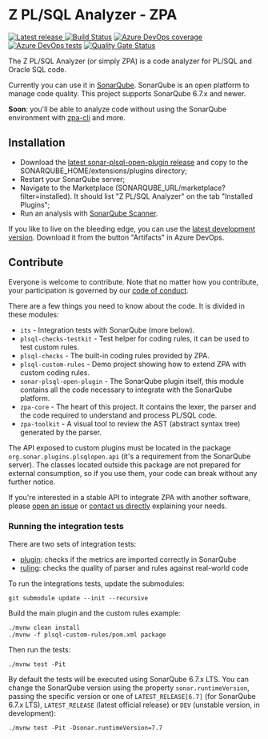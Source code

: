 # Z PL/SQL Analyzer - ZPA

[![Latest release](https://img.shields.io/github/release/felipebz/zpa.svg) ](https://github.com/felipebz/zpa/releases/latest)
[![Build Status](https://dev.azure.com/felipebz/z-plsql-analyzer/_apis/build/status/Build?branchName=master)](https://dev.azure.com/felipebz/z-plsql-analyzer/_build/latest?definitionId=3&branchName=master)
[![Azure DevOps coverage](https://img.shields.io/azure-devops/coverage/felipebz/z-plsql-analyzer/3/master.svg)](https://dev.azure.com/felipebz/z-plsql-analyzer/_build/latest?definitionId=3&branchName=master)
[![Azure DevOps tests](https://img.shields.io/azure-devops/tests/felipebz/z-plsql-analyzer/3/master.svg)](https://dev.azure.com/felipebz/z-plsql-analyzer/_build/latest?definitionId=3&branchName=master)
[![Quality Gate Status](https://sonarqube.felipezorzo.com.br/api/project_badges/measure?project=org.sonar.plsqlopen%3Aplsql&metric=alert_status)](https://sonarqube.felipezorzo.com.br/dashboard?id=org.sonar.plsqlopen%3Aplsql)

The Z PL/SQL Analyzer (or simply ZPA) is a code analyzer for PL/SQL and Oracle SQL code.

Currently you can use it in [SonarQube](https://www.sonarqube.org). SonarQube is an open platform to manage code quality. This project supports SonarQube 6.7.x and newer.

**Soon**: you'll be able to analyze code without using the SonarQube environment with [zpa-cli](https://github.com/felipebz/zpa-cli) and more.

## Installation

- Download the [latest sonar-plsql-open-plugin release](https://github.com/felipebz/zpa/releases/latest) and copy to the SONARQUBE_HOME/extensions/plugins directory;
- Restart your SonarQube server;
- Navigate to the Marketplace (SONARQUBE_URL/marketplace?filter=installed). It should list "Z PL/SQL Analyzer" on the tab "Installed Plugins";
- Run an analysis with [SonarQube Scanner](https://docs.sonarqube.org/display/SCAN/Analyzing+with+SonarQube+Scanner).

If you like to live on the bleeding edge, you can use the [latest development version](https://dev.azure.com/felipebz/z-plsql-analyzer/_build/latest?definitionId=3&branchName=master&view=results). Download it from the button "Artifacts" in Azure DevOps.

## Contribute

Everyone is welcome to contribute. Note that no matter how you contribute, your participation is governed by our [code of conduct](CODE_OF_CONDUCT.md).

There are a few things you need to know about the code. It is divided in these modules:

- `its` - Integration tests with SonarQube (more below).
- `plsql-checks-testkit` - Test helper for coding rules, it can be used to test custom rules.
- `plsql-checks` - The built-in coding rules provided by ZPA.
- `plsql-custom-rules` - Demo project showing how to extend ZPA with custom coding rules.
- `sonar-plsql-open-plugin` - The SonarQube plugin itself, this module contains all the code necessary to integrate with the SonarQube platform.
- `zpa-core` - The heart of this project. It contains the lexer, the parser and the code required to understand and process PL/SQL code.
- `zpa-toolkit` - A visual tool to review the AST (abstract syntax tree) generated by the parser.

The API exposed to custom plugins must be located in the package `org.sonar.plugins.plsqlopen.api` (it's a requirement from the SonarQube server). The classes located outside this package are not prepared for external consumption, so if you use them, your code can break without any further notice.

If you're interested in a stable API to integrate ZPA with another software, please [open an issue](https://github.com/felipebz/zpa/issues/new) or [contact us directly](https://felipezorzo.com.br/contact) explaining your needs.

### Running the integration tests

There are two sets of integration tests:

- [plugin](https://github.com/felipebz/zpa/tree/master/its/plugin): checks if the metrics are imported correctly in SonarQube
- [ruling](https://github.com/felipebz/zpa/tree/master/its/ruling): checks the quality of parser and rules against real-world code

To run the integrations tests, update the submodules:

    git submodule update --init --recursive
    
Build the main plugin and the custom rules example:

    ./mvnw clean install
    ./mvnw -f plsql-custom-rules/pom.xml package
    
Then run the tests:

    ./mvnw test -Pit

By default the tests will be executed using SonarQube 6.7.x LTS. You can change the SonarQube version using the property `sonar.runtimeVersion`, passing the specific version or one of `LATEST_RELEASE[6.7]` (for SonarQube 6.7.x LTS), `LATEST_RELEASE` (latest official release) or `DEV` (unstable version, in development): 

    ./mvnw test -Pit -Dsonar.runtimeVersion=7.7
